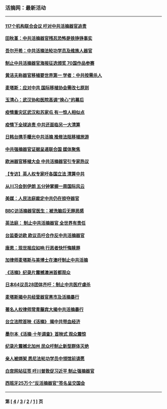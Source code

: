 ### 活摘网：最新活动
---
#### [117个机构联合会议 吁对中共活摘器官追责](../../pages/nf5883/n12775087.md?05150430) 
#### [田秋堇：中共活摘器官残忍恐怖是铁铮铮事实](../../pages/nf5883/n12702148.md?05150430) 
#### [吾尔开希：中共活摘法轮功学员及维族人器官](../../pages/nf5883/n12693197.md?05150430) 
#### [制止中共活摘器官海报征选颁奖 70国作品参赛](../../pages/nf5883/n12692050.md?05150430) 
#### [黄洁夫称器官移植要世界第一 学者：中共按需杀人](../../pages/nf5883/n12572329.md?05150430) 
#### [麦塔斯：应对中共 国际移植协会需改七原则](../../pages/nf5883/n12514711.md?05150430) 
#### [玉清心：武汉协和医院高调“换心”的幕后](../../pages/nf5883/n12298730.md?05150430) 
#### [疫情重灾区武汉和苏家屯 有一惊人相似点](../../pages/nf5883/n12150824.md?05150430) 
#### [疫情下全球追责 中共还面临另一大清算](../../pages/nf5883/n12070397.md?05150430) 
#### [日韩台携手曝光中共活摘 推修法阻移植旅游](../../pages/nf5883/n11712046.md?05150430) 
#### [中共强摘器官证据呈递联合国 媒体聚焦](../../pages/nf5883/n11546426.md?05150430) 
#### [欧洲器官移植大会 中共活摘器官引专家热议](../../pages/nf5883/n11539095.md?05150430) 
#### [【专访】英人权专家吁各国立法 清算中共](../../pages/nf5883/n11367315.md?05150430) 
#### [从川习会到伊朗 五分钟掌握一周国际风云](../../pages/nf5883/n11338520.md?05150430) 
#### [美媒：人民法庭裁定中共仍在掠夺器官](../../pages/nf5883/n11334897.md?05150430) 
#### [BBC访活摘器官医生：被洗脑后无罪恶感](../../pages/nf5883/n11335935.md?05150430) 
#### [英法庭： 制止中共活摘器官 全世界有责任](../../pages/nf5883/n11330691.md?05150430) 
#### [台监委访欧 欧议员吁合作反中共活摘器官](../../pages/nf5883/n11109190.md?05150430) 
#### [唐恩：现世报应如响 行恶者快忏悔赎罪](../../pages/nf5883/n11104016.md?05150430) 
#### [加律师麦塔斯与美博士在澳吁制止中共活摘](../../pages/nf5883/n10724764.md?05150430) 
#### [《活摘》纪录片震撼澳洲首都观众](../../pages/nf5883/n10722747.md?05150430) 
#### [日本64议员28团体齐吁：制止中共医疗虐杀](../../pages/nf5883/n10587757.md?05150430) 
#### [麦塔斯揭中共经营器官黑市及活摘暴行](../../pages/nf5883/n10442407.md?05150430) 
#### [著名人权律师常青藤宾大揭中共活摘暴行](../../pages/nf5883/n10318181.md?05150430) 
#### [台立法院首映《活摘》 揭中共带血经济](../../pages/nf5883/n9938847.md?05150430) 
#### [墨尔本《活摘·十年调查》首映式 观众震惊](../../pages/nf5883/n9522572.md?05150430) 
#### [纪录片震撼北加州 民众吁制止新型群体灭绝](../../pages/nf5883/n9188314.md?05150430) 
#### [亲人被绑架 悉尼法轮功学员中领馆前请愿](../../pages/nf5883/n9056753.md?05150430) 
#### [白宫网站征签 吁川普敦促习近平 制止强摘器官](../../pages/nf5883/n9009661.md?05150430) 
#### [西班牙25万个“反活摘器官”签名呈交国会](../../pages/nf5883/n8846163.md?05150430) 

---
#### 第 [ [4](./4.md?05150430) / [3](./3.md?05150430) / [2](./2.md?05150430) / [1](./1.md?05150430) ] 页
